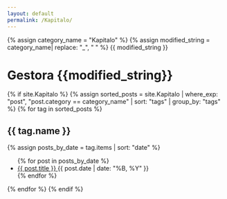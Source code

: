 ```yaml
---
layout: default
permalink: /Kapitalo/
---
```


{% assign category_name = "Kapitalo" %}
{% assign modified_string = category_name| replace: "_", " " %}
{{ modified_string }}
<h1>Gestora {{modified_string}}</h1>
{% if site.Kapitalo %}
{% assign sorted_posts = site.Kapitalo | where_exp: "post", "post.category == category_name" | sort: "tags" | group_by: "tags" %}
{% for tag in sorted_posts %}
<h2>{{ tag.name }}</h2>
{% assign posts_by_date = tag.items | sort: "date" %}
<ul>
{% for post in posts_by_date %}
<li><a href="{{ post.url | relative_url }}">{{ post.title }} </a><span>{{ post.date | date: "%B, %Y" }}</span></li>
{% endfor %}
</ul>
{% endfor %}
{% endif %}
